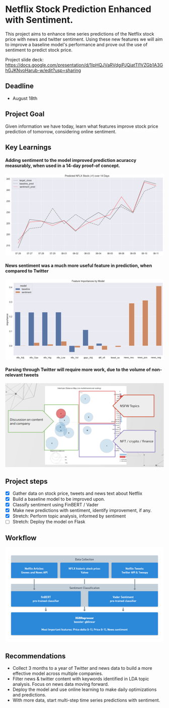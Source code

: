 # Netflix Stock Prediction Enhanced with Sentiment.
This project aims to enhance time series predictions of the Netflix stock price with news and twitter sentiment. Using these new features we will aim to improve a baseline model's performance and prove out the use of sentiment to predict stock price.

Project slide deck:
https://docs.google.com/presentation/d/1IpHQJVaRVdgiPJQiatTl1VZGb1A3GhGJKNvoHarub-w/edit?usp=sharing

## Deadline
- August 18th

## Project Goal
Given information we have today, learn what features improve stock price prediction of tomorrow, considering online sentiment.

## Key Learnings
#### Adding sentiment to the model improved prediction acuraccy measurably, when used in a 14-day proof-of concept.

![Sentiment Feature Improvements](/imgs/prediction_results.png)

#### News sentiment was a much more useful feature in prediction, when compared to Twitter

![Feature Importances](/imgs/feature_importances.png)

#### Parsing through Twitter will require more work, due to the volume of non-relevant tweets

![Topics](/imgs/lda.png)

## Project steps
- [x] Gather data on stock price, tweets and news text about Netflix
- [x] Build a baseline model to be improved upon.
- [x] Classify sentiment using FinBERT / Vader
- [x] Make new predictions with sentiment, identify improvement, if any.
- [x] Stretch: Perform topic analysis, informed by sentiment
- [ ] Stretch: Deploy the model on Flask

## Workflow

![Workflow](/imgs/tech_stack.png)

## Recommendations
- Collect 3 months to a year of Twitter and news data to build a more effective model across multiple companies.
- Filter news & twitter content with keywords identified in LDA topic analysis. Focus on news data moving forward.
- Deploy the model and use online learning to make daily optimizations and predictions.
- With more data, start multi-step time series predictions with sentiment.

